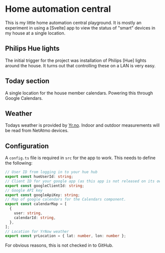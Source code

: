 # Home automation central

This is my little home automation central playground. It is mostly an experiment
in using a [Svelte] app to view the status of "smart" devices in my house at a
single location.

## Philips Hue lights

The initial trigger for the project was installation of Philips [Hue] lights
around the house. It turns out that controlling these on a LAN is very easy.

## Today section

A single location for the house member calendars. Powering this through Google
Calendars.

## Weather

Todays weather is provided by [Yr.no](https://yr.no/). Indoor and outdoor
measurements will be read from NetAtmo devices.

## Configuration

A `config.ts` file is required in `src` for the app to work. This needs to
define the following:

```typescript
// User ID from logging in to your hue hub
export const hueUserId: string;
// Client ID for your google app (as this app is not released on its own)
export const googleClientId: string;
// Google API key
export const googleApiKey: string;
// Map of google calendars for the Calendars component.
export const calendarMap = [
  {
    user: string,
    calendarId: string,
  },
];
// Location for YrNow weather
export const yrLocation = { lat: number, lon: number };
```

For obvious reasons, this is not checked in to GitHub.
